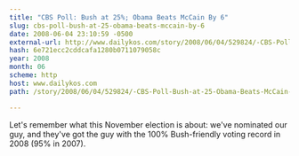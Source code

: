 ```yaml
---
title: "CBS Poll: Bush at 25%; Obama Beats McCain By 6"
slug: cbs-poll-bush-at-25-obama-beats-mccain-by-6
date: 2008-06-04 23:10:59 -0500
external-url: http://www.dailykos.com/story/2008/06/04/529824/-CBS-Poll-Bush-at-25-Obama-Beats-McCain-By-6
hash: 6e721ecc2cddcafa1280b0711079058c
year: 2008
month: 06
scheme: http
host: www.dailykos.com
path: /story/2008/06/04/529824/-CBS-Poll-Bush-at-25-Obama-Beats-McCain-By-6

---
```


Let's remember what this November election is about: we've nominated our guy, and they've got the guy with the 100% Bush-friendly voting record in 2008 (95% in 2007).
